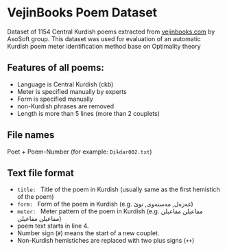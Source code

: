 # VejinBooks Poem Dataset
Dataset of 1154 Central Kurdish poems extracted from [vejinbooks.com](http://vejinbooks.com) by AsoSoft group.
This dataset was used for evaluation of an automatic Kurdish poem meter identification method base on Optimality theory 

## Features of all poems:
* Language is Central Kurdish (ckb)
* Meter is specified manually by experts
* Form is specified manually
* non-Kurdish phrases are removed
* Length is more than 5 lines (more than 2 couplets)

## File names
Poet + Poem-Number (for example: `Diɫdar002.txt`)

## Text file format
* `title: `  Title of the poem in Kurdish (usually same as the first hemistich of the poem)
* `form: `  Form of the poem in Kurdish (e.g. غەزەل, مەسنەوی, نوێ)
* `meter: `  Meter pattern of the poem in Kurdish (e.g. مفاعیلن مفاعیلن مفاعیلن مفاعیلن)
* poem text starts in line 4.
* Number sign (`#`) means the start of a new couplet.
* Non-Kurdish hemistiches are replaced with two plus signs (`++`)
